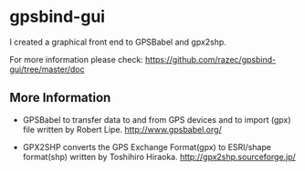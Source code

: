 # gpsbind-gui
I created a graphical front end to GPSBabel and gpx2shp.

For more information please check: https://github.com/razec/gpsbind-gui/tree/master/doc

## More Information 

- GPSBabel to transfer data to and from GPS devices and to import (gpx) file written by Robert Lipe. 
http://www.gpsbabel.org/

- GPX2SHP converts the GPS Exchange Format(gpx) to ESRI/shape format(shp) written by Toshihiro Hiraoka.
http://gpx2shp.sourceforge.jp/

